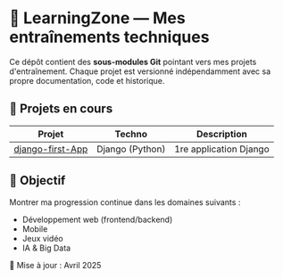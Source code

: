 # 🎯 LearningZone — Mes entraînements techniques

Ce dépôt contient des **sous-modules Git** pointant vers mes projets d'entraînement. Chaque projet est versionné indépendamment avec sa propre documentation, code et historique.

## 🔧 Projets en cours

| Projet | Techno | Description |
|--------|--------|-------------|
| [django-first-App](./django-blog-api) | Django (Python) | 1re application Django |

## 📌 Objectif
Montrer ma progression continue dans les domaines suivants :
- Développement web (frontend/backend)
- Mobile
- Jeux vidéo
- IA & Big Data

📅 Mise à jour : Avril 2025
